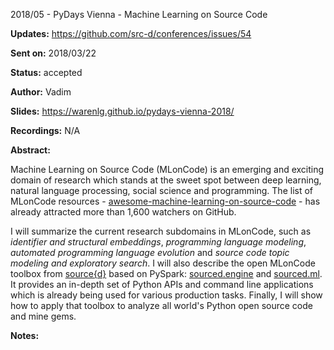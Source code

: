 2018/05 - PyDays Vienna - Machine Learning on Source Code

**Updates:** https://github.com/src-d/conferences/issues/54

**Sent on:** 2018/03/22

**Status:** accepted

**Author:** Vadim

**Slides:** https://warenlg.github.io/pydays-vienna-2018/

**Recordings:** N/A

**Abstract:**

Machine Learning on Source Code (MLonCode) is an emerging and exciting domain of research which stands at the sweet spot between deep learning, natural language processing, social science and programming. The list of MLonCode resources - [awesome-machine-learning-on-source-code](https://github.com/src-d/awesome-machine-learning-on-source-code) - has already attracted more than 1,600 watchers on GitHub.

I will summarize the current research subdomains in MLonCode, such as *identifier and structural embeddings*, *programming language modeling*, *automated programming language evolution* and *source code topic modeling and exploratory search*. I will also describe the open MLonCode toolbox from [source{d}](https://sourced.tech) based on PySpark: [sourced.engine](https://github.com/src-d/engine) and [sourced.ml](https://github.com/src-d/ml). It provides an in-depth set of Python APIs and command line applications which is already being used for various production tasks. Finally, I will show how to apply that toolbox to analyze all world's Python open source code and mine gems.

**Notes:**
